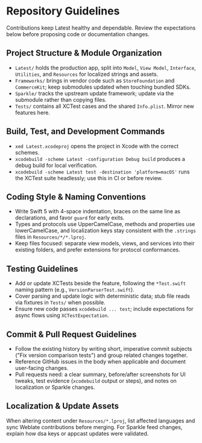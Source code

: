 # Repository Guidelines
Contributions keep Latest healthy and dependable. Review the expectations below before proposing code or documentation changes.

## Project Structure & Module Organization
- `Latest/` holds the production app, split into `Model`, `View Model`, `Interface`, `Utilities`, and `Resources` for localized strings and assets.
- `Frameworks/` brings in vendor code such as `StoreFoundation` and `CommerceKit`; keep submodules updated when touching bundled SDKs.
- `Sparkle/` tracks the upstream update framework; update via the submodule rather than copying files.
- `Tests/` contains all XCTest cases and the shared `Info.plist`. Mirror new features here.

## Build, Test, and Development Commands
- `xed Latest.xcodeproj` opens the project in Xcode with the correct schemes.
- `xcodebuild -scheme Latest -configuration Debug build` produces a debug build for local verification.
- `xcodebuild -scheme Latest test -destination 'platform=macOS'` runs the XCTest suite headlessly; use this in CI or before review.

## Coding Style & Naming Conventions
- Write Swift 5 with 4-space indentation, braces on the same line as declarations, and favor `guard` for early exits.
- Types and protocols use UpperCamelCase, methods and properties use lowerCamelCase, and localization keys stay consistent with the `.strings` files in `Resources/*/*.lproj`.
- Keep files focused: separate view models, views, and services into their existing folders, and prefer extensions for protocol conformances.

## Testing Guidelines
- Add or update XCTests beside the feature, following the `*Test.swift` naming pattern (e.g., `VersionParserTest.swift`).
- Cover parsing and update logic with deterministic data; stub file reads via fixtures in `Tests/` when possible.
- Ensure new code passes `xcodebuild ... test`; include expectations for async flows using `XCTestExpectation`.

## Commit & Pull Request Guidelines
- Follow the existing history by writing short, imperative commit subjects ("Fix version comparison tests") and group related changes together.
- Reference GitHub issues in the body when applicable and document user-facing changes.
- Pull requests need: a clear summary, before/after screenshots for UI tweaks, test evidence (`xcodebuild` output or steps), and notes on localization or Sparkle changes.

## Localization & Update Assets
When altering content under `Resources/*.lproj`, list affected languages and sync Weblate contributions before merging. For Sparkle feed changes, explain how dsa keys or appcast updates were validated.
